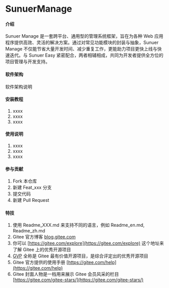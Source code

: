 # SunuerManage

#### 介绍
Sunuer Manage 是一套跨平台、通用型的管理系统框架，旨在为各种 Web 应用程序提供高效、灵活的解决方案。通过对常见功能模块的封装与抽象，Sunuer Manage 不仅能节省大量开发时间、减少重复工作，更能助力项目更快上线与快速迭代。与 Sunuer Easy 紧密配合，两者相辅相成，共同为开发者提供全方位的项目管理与开发支持。

#### 软件架构
软件架构说明


#### 安装教程

1.  xxxx
2.  xxxx
3.  xxxx

#### 使用说明

1.  xxxx
2.  xxxx
3.  xxxx

#### 参与贡献

1.  Fork 本仓库
2.  新建 Feat_xxx 分支
3.  提交代码
4.  新建 Pull Request


#### 特技

1.  使用 Readme\_XXX.md 来支持不同的语言，例如 Readme\_en.md, Readme\_zh.md
2.  Gitee 官方博客 [blog.gitee.com](https://blog.gitee.com)
3.  你可以 [https://gitee.com/explore](https://gitee.com/explore) 这个地址来了解 Gitee 上的优秀开源项目
4.  [GVP](https://gitee.com/gvp) 全称是 Gitee 最有价值开源项目，是综合评定出的优秀开源项目
5.  Gitee 官方提供的使用手册 [https://gitee.com/help](https://gitee.com/help)
6.  Gitee 封面人物是一档用来展示 Gitee 会员风采的栏目 [https://gitee.com/gitee-stars/](https://gitee.com/gitee-stars/)
